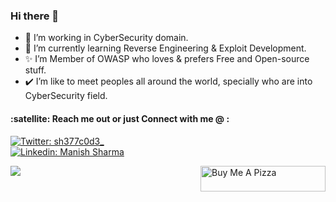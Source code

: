 ### Hi there 👋
- 🔭 I’m working in CyberSecurity domain.
- 🌱 I’m currently learning Reverse Engineering & Exploit Development.
- ✨ I’m Member of OWASP who loves & prefers Free and Open-source stuff.
- ✔️ I’m like to meet peoples all around the world, specially who are into CyberSecurity field.


<h4 align="left">:satellite: Reach me out or just Connect with me @ :</h4>

[![Twitter: sh377c0d3_](https://img.shields.io/badge/Twitter-1DA1F2?style=for-the-badge&logo=twitter&logoColor=white)](https://twitter.com/sh377c0d3) <br/>
[![Linkedin: Manish Sharma](https://img.shields.io/badge/LinkedIn-0077B5?style=for-the-badge&logo=linkedin&logoColor=white)](https://www.linkedin.com/in/sh377c0d3)<br/>

<a href="https://www.buymeacoffee.com/sh377c0d3" target="_blank"><img src="https://cdn.buymeacoffee.com/buttons/default-violet.png" alt="Buy Me A Pizza" align="right" height="41" width="200"></a>


<img align="left" src="https://github-readme-stats.vercel.app/api?username=sh377c0d3&count_private=true&show_icons=true">
